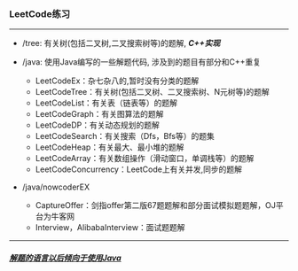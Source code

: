 ### LeetCode练习

---

*   /tree: 有关树(包括二叉树,二叉搜索树等)的题解, ***C++实现***
*   /java: 使用Java编写的一些解题代码, 涉及到的题目有部分和C++重复

    *   LeetCodeEx：杂七杂八的,暂时没有分类的题解
    *   LeetCodeTree：有关树(包括二叉树、二叉搜索树、N元树等)的题解
    *   LeetCodeList：有关表（链表等）的题解
    *   LeetCodeGraph：有关图算法的题解
    *   LeetCodeDP：有关动态规划的题解
    *   LeetCodeSearch：有关搜索（Dfs，Bfs等）的题集
    *   LeetCodeHeap：有关最大、最小堆的题解
    *   LeetCodeArray：有关数组操作（滑动窗口，单调栈等）的题解
    *   LeetCodeConcurrency：LeetCode上有关并发,同步的题解
*   /java/nowcoderEX
    *   CaptureOffer：剑指offer第二版67题题解和部分面试模拟题题解，OJ平台为牛客网    
    *   Interview，AlibabaInterview：面试题题解

***

#### ***<u>解题的语言以后倾向于使用Java</u>***

